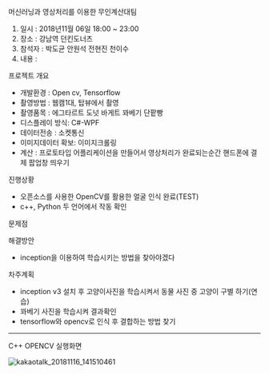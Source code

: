 머신러닝과 영상처리를 이용한 무인계산대팀
1. 일시 : 2018년11월 06일 18:00 ~ 23:00
2. 장소 : 강남역 던킨도너츠
3. 참석자 : 박도균 안원석 전현진 천이수
4. 내용 :

프로젝트 개요
- 개발환경 : Open cv, Tensorflow 
- 촬영방법 : 웹캠1대, 탑뷰에서 촬영
- 촬영품목 : 에그타르트 도넛 바게트 꽈베기 단팥빵 
- 디스플레이 방식: C#-WPF
- 데이터전송 : 소켓통신
- 이미지데이터 확보: 이미지크롤링
- 계산 : 프로토타입 어플리케이션을 만들어서 영상처리가 완료되는순간 핸드폰에 결제 팝업창 띄우기

진행상황
- 오픈소스를 사용한 OpenCV를 활용한 얼굴 인식 완료(TEST)
- c++, Python 두 언어에서 작동 확인

문제점

해결방안
- inception을 이용하여 학습시키는 방법을 찾아야겠다

차주계획
- inception v3 설치 후 고양이사진을 학습시켜서 동물 사진 중 고양이 구별 하기(연습)
- 꽈베기 사진을 학습시켜 결과확인
- tensorflow와 opencv로 인식 후 결합하는 방법 찾기

--------------------------


C++ OPENCV 실행화면

![kakaotalk_20181116_141510461](https://user-images.githubusercontent.com/31499111/48599214-1886ce00-e9aa-11e8-90ef-3436d79aaab2.png)
